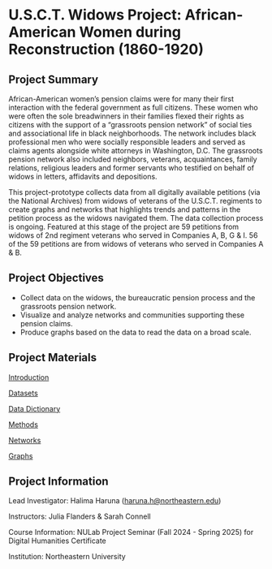 # U.S.C.T. Widows Project: African-American Women during Reconstruction (1860-1920)

## Project Summary
African-American women’s pension claims were for many their first interaction with the federal government as full citizens. These women who were often the sole breadwinners in their families flexed their rights as citizens with the support of a “grassroots pension network” of social ties and associational life in black neighborhoods. The network includes black professional men who were socially responsible leaders and served as claims agents alongside white attorneys in Washington, D.C. The grassroots pension network also included neighbors, veterans, acquaintances, family relations, religious leaders and former servants who testified on behalf of widows in letters, affidavits and depositions. 

This project-prototype collects data from all digitally available petitions (via the National Archives) from widows of veterans of the U.S.C.T. regiments to create graphs and networks that highlights trends and patterns in the petition process as the widows navigated them. The data collection process is ongoing. Featured at this stage of the project are 59 petitions from widows of 2nd regiment veterans who served in Companies A, B, G & I. 56 of the 59 petitions are from widows of veterans who served in Companies A & B. 

## Project Objectives
- Collect data on the widows, the bureaucratic pension process and the grassroots pension network.
- Visualize and analyze networks and communities supporting these pension claims.
- Produce graphs based on the data to read the data on a broad scale.

## Project Materials
[Introduction](https://docs.google.com/document/d/1o5k087gs9W4ECJNK487IDSLHFY5SV0McyZSXKhzJhwU/edit?tab=t.0)

[Datasets](https://github.com/hharuna/usct-widows/tree/main/1.%20Datasets)

[Data Dictionary](https://docs.google.com/document/d/1m7fjO3q1YqrYe1gWYUqbTSkSrR1lrlFeIWDge9fDmgs/edit?tab=t.0)

[Methods](https://docs.google.com/document/d/1htUY6QDQRN4LjNugiYYmG1AeRPxorzdNGG2QPiEU3Ns/edit?usp=sharing)

[Networks](https://github.com/hharuna/usct-widows/tree/main/2.%20Networks)

[Graphs](https://github.com/hharuna/usct-widows/tree/main/3.%20Graphs)

## Project  Information
Lead Investigator: Halima Haruna (haruna.h@northeastern.edu)

Instructors: Julia Flanders & Sarah Connell

Course Information: NULab Project Seminar (Fall 2024 - Spring 2025) for Digital Humanities Certificate

Institution: Northeastern University

<head>
    <script src="https://cdnjs.cloudflare.com/ajax/libs/cytoscape/3.31.0/cytoscape.min.js"></script>
</head>

<body>
    <div id="cytoscape-container" style="width:100%;height:600px;"></div>
    <script src="js/graph.js"></script>
</body>
